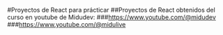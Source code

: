 #Proyectos de React para prácticar
##Proyectos de React obtenidos del curso en youtube de Midudev:
###https://www.youtube.com/@midudev
###https://www.youtube.com/@midulive

